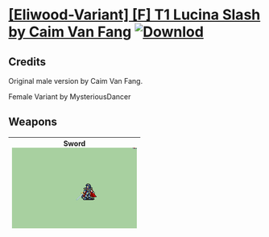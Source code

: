 # [\[Eliwood-Variant\] \[F\] T1 Lucina Slash by Caim Van Fang](./) [![Downlod](https://img.shields.io/badge/Download--red?style=social&logo=github)](https://minhaskamal.github.io/DownGit/#/home?url=https://github.com/Klokinator/FE-Repo/tree/main/Battle%20Animations%2FLords%20-%20FE6%2C%20FE7%20Types%2F%5BEliwood-Variant%5D%20%5BF%5D%20T1%20Lucina%20Slash%20by%20Caim%20Van%20Fang)
## Credits

Original male version by Caim Van Fang.

Female Variant by MysteriousDancer

## Weapons

| <b>Sword</b><br/><img alt="Sword animation" src="./1.%20Sword/Sword.gif"/> |
| :---: |

